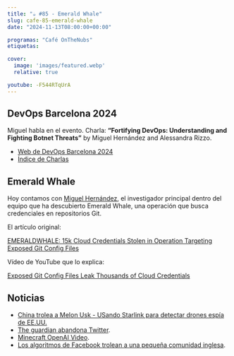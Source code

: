```yaml
---
title: "☕️ #85 - Emerald Whale"
slug: cafe-85-emerald-whale
date: "2024-11-13T08:00:00+00:00"

programas: "Café OnTheNubs"
etiquetas:

cover:
  image: 'images/featured.webp'
  relative: true

youtube: -F544RTqUrA
---
```


## DevOps Barcelona 2024

Miguel habla en el evento. Charla: **“Fortifying DevOps: Understanding and Fighting Botnet Threats”** by Miguel Hernández and Alessandra Rizzo.

- [Web de DevOps Barcelona 2024](https://devops.barcelona/)
- [Índice de Charlas](https://devops.barcelona/talks)


## Emerald Whale

Hoy contamos con [Miguel Hernández](https://www.linkedin.com/in/miguelhzbz/), el investigador principal dentro del equipo que ha descubierto Emerald Whale, una operación que busca credenciales en repositorios Git.

El artículo original:

[EMERALDWHALE: 15k Cloud Credentials Stolen in Operation Targeting Exposed Git Config Files](https://sysdig.com/blog/emeraldwhale/)

Vídeo de YouTube que lo explica:

[Exposed Git Config Files Leak Thousands of Cloud Credentials](https://www.youtube.com/watch?v=xzdoo5M0KZ0)


## Noticias

- [China trolea a Melon Usk - USando Starlink para detectar drones espía de EE.UU.](https://www.20minutos.es/tecnologia/actualidad/china-trolea-elon-musk-starlink-drones-detectar-espia-eeuu-5650539/)
- [The guardian abandona Twitter](https://www.theguardian.com/media/2024/nov/13/why-the-guardian-is-no-longer-posting-on-x).
- [Minecraft OpenAI Video](https://oasis.decart.ai/welcome).
- [Los algoritmos de Facebook trolean a una pequeña comunidad inglesa](https://gizmodo.com/facebooks-algorithms-think-a-small-english-community-is-up-to-no-good-2000522238).
